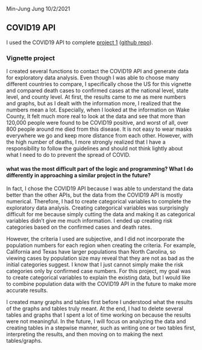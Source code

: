 Min-Jung Jung
10/2/2021

## COVID19 API

I used the COVID19 API to complete [project
1](https://mjung5.github.io/covid-vignette-api/) ([github
repo](https://github.com/mjung5/covid-vignette-api)).

### Vignette project

I created several functions to contact the COVID19 API and generate data
for exploratory data analysis. Even though I was able to choose many
different countries to compare, I specifically chose the US for this
vignette and compared death cases to confirmed cases at the national
level, state level, and county level. At first, the results came to me
as mere numbers and graphs, but as I dealt with the information more, I
realized that the numbers mean a lot. Especially, when I looked at the
information on Wake County, It felt much more real to look at the data
and see that more than 120,000 people were found to be COVID19 positive,
and worst of all, over 800 people around me died from this disease. It
is not easy to wear masks everywhere we go and keep more distance from
each other. However, with the high number of deaths, I more strongly
realized that I have a responsibility to follow the guidelines and
should not think lightly about what I need to do to prevent the spread
of COVID.

#### what was the most difficult part of the logic and programming? What I do differently in approaching a similar project in the future?

In fact, I chose the COVID19 API because I was able to understand the
data better than the other APIs, but the data from the COVID19 API is
mostly numerical. Therefore, I had to create categorical variables to
complete the exploratory data analysis. Creating categorical variables
was surprisingly difficult for me because simply cutting the data and
making it as categorical variables didn’t give me much information. I
ended up creating risk categories based on the confirmed cases and death
rates.

However, the criteria I used are subjective, and I did not incorporate
the population numbers for each region when creating the criteria. For
example, California and Texas have larger populations than North
Carolina, so viewing cases by population size may reveal that they are
not as bad as the initial categories suggest. I know that I just cannot
simply make the risk categories only by confirmed case numbers. For this
project, my goal was to create categorical variables to explain the
existing data, but I would like to combine population data with the
COVID19 API in the future to make more accurate results.

I created many graphs and tables first before I understood what the
results of the graphs and tables truly meant. At the end, I had to
delete several tables and graphs that I spent a lot of time working on
because the results were not meaningful. In the future, I will focus on
analyzing the data and creating tables in a stepwise manner, such as
writing one or two tables first, interpreting the results, and then
moving on to making the next tables/graphs.
